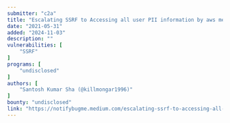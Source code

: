 ```yaml
---
submitter: "c2a"
title: "Escalating SSRF to Accessing all user PII information by aws metadata"
date: "2021-05-31"
added: "2024-11-03"
description: ""
vulnerabilities: [
    "SSRF"
]
programs: [
    "undisclosed"
]
authors: [
    "Santosh Kumar Sha (@killmongar1996)"
]
bounty: "undisclosed"
link: "https://notifybugme.medium.com/escalating-ssrf-to-accessing-all-user-pii-information-by-aws-metadata-aabcfd5a3e0e"
---
```




